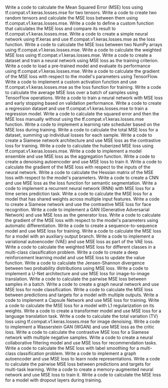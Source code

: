 Write a code to calculate the Mean Squared Error (MSE) loss using tf.compat.v1.keras.losses.mse for two tensors.
Write a code to create two random tensors and calculate the MSE loss between them using tf.compat.v1.keras.losses.mse.
Write a code to define a custom function that calculates the MSE loss and compare its result to tf.compat.v1.keras.losses.mse.
Write a code to create a simple neural network using tf.keras and use tf.compat.v1.keras.losses.mse as the loss function.
Write a code to calculate the MSE loss between two NumPy arrays using tf.compat.v1.keras.losses.mse.
Write a code to calculate the weighted MSE loss using tf.compat.v1.keras.losses.mse.
Write a code to create a dataset and train a neural network using MSE loss as the training criterion.
Write a code to load a pre-trained model and evaluate its performance using tf.compat.v1.keras.losses.mse.
Write a code to calculate the gradient of the MSE loss with respect to the model's parameters using TensorFlow.
Write a code to implement a custom activation function and use tf.compat.v1.keras.losses.mse as the loss function for training.
Write a code to calculate the average MSE loss over a batch of samples using TensorFlow operations.
Write a code to train a neural network with MSE loss and early stopping based on validation performance.
Write a code to create a regression dataset and use tf.compat.v1.keras.losses.mse to train a regression model.
Write a code to calculate the squared error and then the MSE loss manually without using the tf.compat.v1.keras.losses.mse function.
Write a code to implement a learning rate scheduler based on the MSE loss during training.
Write a code to calculate the total MSE loss for a dataset, summing up individual losses for each sample.
Write a code to create a Siamese network architecture and use MSE loss as the contrastive loss for training.
Write a code to calculate the huberized MSE loss using tf.compat.v1.keras.losses.mse.
Write a code to implement a model ensemble and use MSE loss as the aggregation function.
Write a code to create a denoising autoencoder and use MSE loss to train it.
Write a code to calculate the gradient of the MSE loss with respect to the inputs of the neural network.
Write a code to calculate the Hessian matrix of the MSE loss with respect to the model's parameters.
Write a code to create a CNN and use MSE loss as the loss function for semantic segmentation.
Write a code to implement a recurrent neural network (RNN) with MSE loss for a time series prediction task.
Write a code to calculate the MSE loss for a model that has shared weights across multiple input features.
Write a code to create a Siamese network and use the contrastive MSE loss for face recognition.
Write a code to implement a GAN (Generative Adversarial Network) and use MSE loss as the generator loss.
Write a code to calculate the gradient of the MSE loss with respect to the model's parameters using automatic differentiation.
Write a code to create a sequence-to-sequence model and use MSE loss for training.
Write a code to calculate the MSE loss for a model with an auxiliary output branch.
Write a code to implement a variational autoencoder (VAE) and use MSE loss as part of the VAE loss.
Write a code to calculate the weighted MSE loss for different classes in a multi-class classification problem.
Write a code to create a deep reinforcement learning model and use MSE loss to update the value function.
Write a code to calculate the Jensen-Shannon divergence between two probability distributions using MSE loss.
Write a code to implement a U-Net architecture and use MSE loss for image-to-image translation.
Write a code to calculate the pairwise MSE loss between samples in a batch.
Write a code to create a graph neural network and use MSE loss for node classification.
Write a code to calculate the MSE loss between predictions and targets for a model with multiple outputs.
Write a code to implement a Capsule Network and use MSE loss for training.
Write a code to calculate the MSE loss for a model with L1 regularization on its weights.
Write a code to create a transformer model and use MSE loss for a language translation task.
Write a code to calculate the total variation (TV) loss using tf.compat.v1.keras.losses.mse for image denoising.
Write a code to implement a Wasserstein GAN (WGAN) and use MSE loss as the critic loss.
Write a code to calculate the contrastive MSE loss for a Siamese network with multiple negative samples.
Write a code to create a neural collaborative filtering model and use MSE loss for recommendation tasks.
Write a code to calculate the MSE loss with label smoothing for a multi-class classification problem.
Write a code to implement a graph autoencoder and use MSE loss to learn node representations.
Write a code to calculate the pairwise MSE loss between predictions and targets for multi-task learning.
Write a code to create a memory-augmented neural network and use MSE loss to train it.
Write a code to calculate the MSE loss for a model with dropout layers during training.